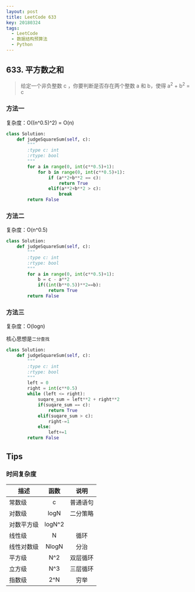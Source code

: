 ```yaml
---
layout: post
title: LeetCode 633
key: 20180324
tags: 
  - LeetCode
  - 数据结构预算法
  - Python
---
```


## 633. 平方数之和
> 给定一个非负整数 c ，你要判断是否存在两个整数 a 和 b，使得 a<sup>2</sup> + b<sup>2</sup> = c

### 方法一

复杂度：O((n^0.5)^2) = O(n)

```python
class Solution:
    def judgeSquareSum(self, c):
        """
        :type c: int
        :rtype: bool
        """
        for a in range(0, int(c**0.5)+1):
            for b in range(0, int(c**0.5)+1):
                if (a**2+b**2 == c):
                    return True
                elif(a**2+b**2 > c):
                    break
        return False
```

### 方法二

复杂度：O(n^0.5)


```python
class Solution:
    def judgeSquareSum(self, c):
        """
        :type c: int
        :rtype: bool
        """
        for a in range(0, int(c**0.5)+1):
            b = c - a**2
            if((int(b**0.5))**2==b):
                return True
        return False
```

### 方法三

复杂度：O(logn)

核心思想是```二分查找```

```python
class Solution:
    def judgeSquareSum(self, c):
        """
        :type c: int
        :rtype: bool
        """
        left = 0
        right = int(c**0.5)
        while (left <= right):
            suqare_sum = left**2 + right**2
            if(suqare_sum == c):
                return True
            elif(suqare_sum > c):
                right-=1
            else:
                left+=1       
        return False           
```

## Tips

### 时间复杂度

| 描述       | 函数   | 说明     |
| ---------- | :----: | :------: |
| 常数级     | c      | 普通语句 |
| 对数级     | logN   | 二分策略 |
| 对数平方级 | logN^2 |          |
| 线性级     | N      | 循环     |
| 线性对数级 | NlogN  | 分治     |
| 平方级     | N^2    | 双层循环 |
| 立方级     | N^3    | 三层循环 |
| 指数级     | 2^N    | 穷举     |